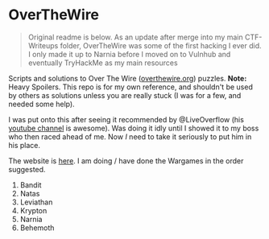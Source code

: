 # OverTheWire

> Original readme is below. As an update after merge into my main CTF-Writeups folder, OverTheWire was some of the first hacking I ever did. I only made it up to Narnia before I moved on to Vulnhub and eventually TryHackMe as my main resources

Scripts and solutions to Over The Wire ([overthewire.org](http://overthewire.org)) puzzles. **Note:** Heavy Spoilers. This repo is for my own reference, and shouldn't be used by others as solutions unless you are really stuck (I was for a few, and needed some help).

I was put onto this after seeing it recommended by @LiveOverflow (his [youtube channel](https://www.youtube.com/channel/UClcE-kVhqyiHCcjYwcpfj9w) is awesome). Was doing it idly until I showed it to my boss who then raced ahead of me. Now *I* need to take it seriously to put him in his place.

The website is [here](http://overthewire.org/wargames/). I am doing / have done the Wargames in the order suggested.

1. Bandit
2. Natas
3. Leviathan
4. Krypton
5. Narnia
6. Behemoth
